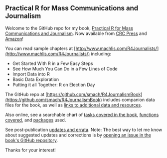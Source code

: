 ## Practical R for Mass Communications and Journalism

Welcome to the GitHub repo for my book, [Practical R for Mass Communications and Journalism](https://www.crcpress.com/Practical-R-for-Mass-Communication-and-Journalism/Machlis/p/book/9781138726918). Now available from [CRC Press](https://www.crcpress.com/Practical-R-for-Mass-Communication-and-Journalism/Machlis/p/book/9781138726918) and [Amazon](https://www.amazon.com/Practical-Mass-Communication-Journalism-Chapman/dp/1138726915/)!

You can read sample chapters at [http://www.machlis.com/R4Journalists/](http://www.machlis.com/R4Journalists/) including:

* Get Started With R in a Few Easy Steps
* See How Much You Can Do in a Few Lines of Code
* Import Data into R
* Basic Data Exploration
* Putting it all Together: R on Election Day

The GitHub repo at [https://github.com/smach/R4JournalismBook](https://github.com/smach/R4JournalismBook) includes companion data files for the book, as well as [links to additional data and resources](booklinks.html). 

Also online, see a searchable chart of [tasks covered in the book](HowDoI.html), [functions covered](functions.html), and [packages](packages.html) used.

See post-publication [updates and errata](https://smach.github.io/R4JournalismBook/Updates.html). Note: The best way to let me know about suggested updates and corrections is by [opening an issue in the book's GitHub repository](https://github.com/smach/R4JournalismBook/issues).

Thanks for your interest!

